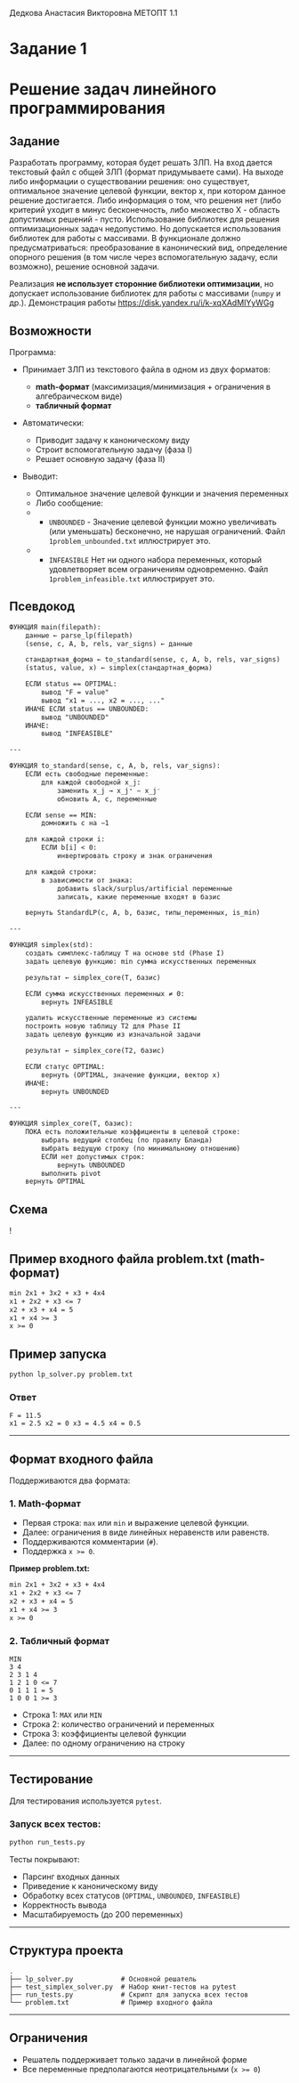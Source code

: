 Дедкова Анастасия Викторовна МЕТОПТ 1.1
# Задание 1
# Решение задач линейного программирования

## Задание

Разработать программу, которая будет решать ЗЛП. На вход дается текстовый файл с общей ЗЛП (формат придумываете сами). На выходе либо информации о существовании решения: оно существует, оптимальное значение целевой функции, вектор x, при котором данное решение достигается. Либо информация о том, что решения нет (либо критерий уходит в минус бесконечность, либо множество X - область допустимых решений - пусто. Использование библиотек для решения оптимизационных задач недопустимо. Но допускается использования библиотек для работы с массивами. В функционале должно предусматриваться: преобразование в канонический вид, определение опорного решения (в том числе через вспомогательную задачу, если возможно), решение основной задачи.

Реализация **не использует сторонние библиотеки оптимизации**, но допускает использование библиотек для работы с массивами (`numpy` и др.).
Демонстрация работы https://disk.yandex.ru/i/k-xqXAdMIYyWGg


## Возможности

Программа:

* Принимает ЗЛП из текстового файла в одном из двух форматов:

  * **math-формат** (максимизация/минимизация + ограничения в алгебраическом виде)
  * **табличный формат**
* Автоматически:

  * Приводит задачу к каноническому виду
  * Строит вспомогательную задачу (фаза I)
  * Решает основную задачу (фаза II)
* Выводит:

  * Оптимальное значение целевой функции и значения переменных
  * Либо сообщение:
  * * `UNBOUNDED` - Значение целевой функции можно увеличивать (или уменьшать) бесконечно, не нарушая ограничений. Файл `1problem_unbounded.txt` иллюстрирует это.
  * * `INFEASIBLE` Нет ни одного набора переменных, который удовлетворяет всем ограничениям одновременно. Файл `1problem_infeasible.txt` иллюстрирует это.

## Псевдокод

```txt
ФУНКЦИЯ main(filepath):
    данные ← parse_lp(filepath)
    (sense, c, A, b, rels, var_signs) ← данные

    стандартная_форма ← to_standard(sense, c, A, b, rels, var_signs)
    (status, value, x) ← simplex(стандартная_форма)

    ЕСЛИ status == OPTIMAL:
        вывод "F = value"
        вывод "x1 = ..., x2 = ..., ..."
    ИНАЧЕ ЕСЛИ status == UNBOUNDED:
        вывод "UNBOUNDED"
    ИНАЧЕ:
        вывод "INFEASIBLE"

---

ФУНКЦИЯ to_standard(sense, c, A, b, rels, var_signs):
    ЕСЛИ есть свободные переменные:
        для каждой свободной x_j:
            заменить x_j → x_j⁺ − x_j⁻
            обновить A, c, переменные

    ЕСЛИ sense == MIN:
        домножить c на −1

    для каждой строки i:
        ЕСЛИ b[i] < 0:
            инвертировать строку и знак ограничения

    для каждой строки:
        в зависимости от знака:
            добавить slack/surplus/artificial переменные
            записать, какие переменные входят в базис

    вернуть StandardLP(c, A, b, базис, типы_переменных, is_min)

---

ФУНКЦИЯ simplex(std):
    создать симплекс-таблицу T на основе std (Phase I)
    задать целевую функцию: min сумма искусственных переменных

    результат ← simplex_core(T, базис)

    ЕСЛИ сумма искусственных переменных ≠ 0:
        вернуть INFEASIBLE

    удалить искусственные переменные из системы
    построить новую таблицу T2 для Phase II
    задать целевую функцию из изначальной задачи

    результат ← simplex_core(T2, базис)

    ЕСЛИ статус OPTIMAL:
        вернуть (OPTIMAL, значение функции, вектор x)
    ИНАЧЕ:
        вернуть UNBOUNDED

---

ФУНКЦИЯ simplex_core(T, базис):
    ПОКА есть положительные коэффициенты в целевой строке:
        выбрать ведущий столбец (по правилу Бланда)
        выбрать ведущую строку (по минимальному отношению)
        ЕСЛИ нет допустимых строк:
            вернуть UNBOUNDED
        выполнить pivot
    вернуть OPTIMAL

```
## Схема

!

## Пример входного файла problem.txt (math-формат)

```txt
min 2x1 + 3x2 + x3 + 4x4
x1 + 2x2 + x3 <= 7
x2 + x3 + x4 = 5
x1 + x4 >= 3
x >= 0
```

## Пример запуска

```bash
python lp_solver.py problem.txt
```

### Ответ

```
F = 11.5
x1 = 2.5 x2 = 0 x3 = 4.5 x4 = 0.5     
```


---

## Формат входного файла

Поддерживаются два формата:

### 1. Math-формат

* Первая строка: `max` или `min` и выражение целевой функции.
* Далее: ограничения в виде линейных неравенств или равенств.
* Поддерживаются комментарии (`#`).
* Поддержка `x >= 0`.

**Пример problem.txt:**

```txt
min 2x1 + 3x2 + x3 + 4x4
x1 + 2x2 + x3 <= 7
x2 + x3 + x4 = 5
x1 + x4 >= 3
x >= 0
```

### 2. Табличный формат

```
MIN
3 4
2 3 1 4
1 2 1 0 <= 7
0 1 1 1 = 5
1 0 0 1 >= 3
```

* Строка 1: `MAX` или `MIN`
* Строка 2: количество ограничений и переменных
* Строка 3: коэффициенты целевой функции
* Далее: по одному ограничению на строку

---

## Тестирование

Для тестирования используется `pytest`.

### Запуск всех тестов:

```bash
python run_tests.py
```

Тесты покрывают:

* Парсинг входных данных
* Приведение к каноническому виду
* Обработку всех статусов (`OPTIMAL`, `UNBOUNDED`, `INFEASIBLE`)
* Корректность вывода
* Масштабируемость (до 200 переменных)

---

## Структура проекта

```text
.
├── lp_solver.py            # Основной решатель
├── test_simplex_solver.py  # Набор юнит-тестов на pytest
├── run_tests.py            # Скрипт для запуска всех тестов
└── problem.txt             # Пример входного файла
```

---

## Ограничения

* Решатель поддерживает только задачи в линейной форме
* Все переменные предполагаются неотрицательными (`x >= 0`)

